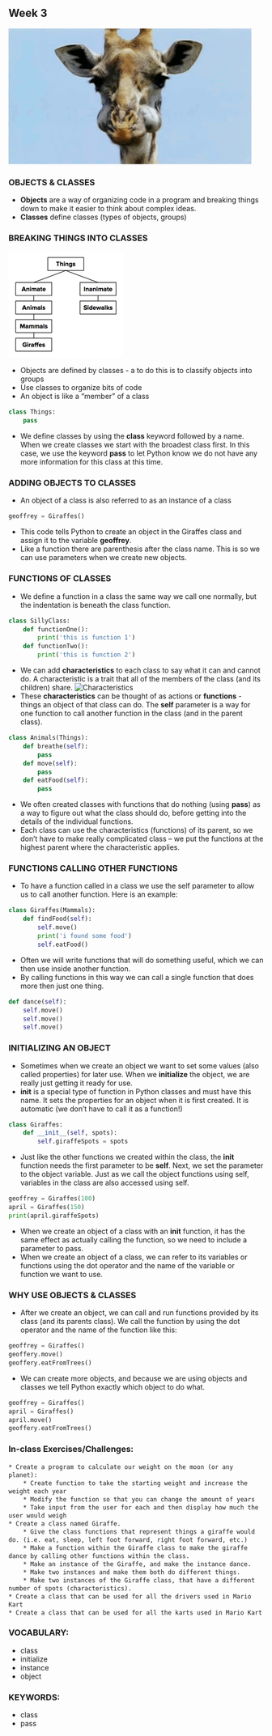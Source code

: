 ## Week 3 
![Giraffe](../imgs/giraffe.gif)

### OBJECTS & CLASSES
* **Objects** are a way of organizing code in a program and breaking things down to make it easier to think about complex ideas.
* **Classes** define classes (types of objects, groups) 


### BREAKING THINGS INTO CLASSES
![Classes](../imgs/classes.png)
* Objects are defined by classes - a to do this is to classify objects into groups
* Use classes to organize bits of code
* An object is like a “member” of a class
```python
class Things:
    pass
```
* We define classes by using the **class** keyword followed by a name. When we create classes we start with the broadest class first. In this case, we use the keyword **pass** to let Python know we do not have any more information for this class at this time. 

### ADDING OBJECTS TO CLASSES
* An object of a class is also referred to as an instance of a class
```python
geoffrey = Giraffes()
```
* This code tells Python to create an object in the Giraffes class and assign it to the variable **geoffrey**.
* Like a function there are parenthesis after the class name. This is so we can use parameters when we create new objects.

### FUNCTIONS OF CLASSES
* We define a function in a class the same way we call one normally, but the indentation is beneath the class function.
```python
class SillyClass:
    def functionOne():
        print('this is function 1')
    def functionTwo():
        print('this is function 2')
```
* We can add **characteristics** to each class to say what it can and cannot do. A characteristic is a trait that all of the members of the class (and its children) share.
![Characteristics](../imgs/characteristic.png)
* These **characteristics** can be thought of as actions or **functions** - things an object of that class can do. The **self** parameter is a way for one function to call another function in the class (and in the parent class).
```python
class Animals(Things):
    def breathe(self):
        pass
    def move(self):
        pass
    def eatFood(self):
        pass
```
* We often created classes with functions that do nothing (using **pass**) as a way to figure out what the class should do, before getting into the details of the individual functions. 
* Each class can use the characteristics (functions) of its parent, so we don’t have to make really complicated class – we put the functions at the highest parent where the characteristic applies.

### FUNCTIONS CALLING OTHER FUNCTIONS
* To have a function called in a class we use the self parameter to allow us to call another function. Here is an example:
```python
class Giraffes(Mammals):
    def findFood(self):
        self.move()
        print('i found some food')
        self.eatFood()
```
* Often we will write functions that will do something useful, which we can then use inside another function. 
* By calling functions in this way we can call a single function that does more then just one thing. 
```python
def dance(self):
    self.move()
    self.move()
    self.move()
```

### INITIALIZING AN OBJECT
* Sometimes when we create an object we want to set some values (also called properties) for later use. When we **initialize** the object, we are really just getting it ready for use. 
* **__init__** is a special type of function in Python classes and must have this name. It sets the properties for an object when it is first created. It is automatic (we don’t have to call it as a function!)
```python
class Giraffes:
    def __init__(self, spots):
        self.giraffeSpots = spots
```
* Just like the other functions we created within the class, the **__init__** function needs the first parameter to be **self**. Next, we set the parameter to the object variable. Just as we call the object functions using self, variables in the class are also accessed using self. 
```python
geoffrey = Giraffes(100)
april = Giraffes(150)
print(april.giraffeSpots)
```
* When we create an object of a class with an **__init__** function, it has the same effect as actually calling the function, so we need to include a parameter to pass.
* When we create an object of a class, we can refer to its variables or functions using the dot operator and the name of the variable or function we want to use. 

### WHY USE OBJECTS & CLASSES
* After we create an object, we can call and run functions provided by its class (and its parents class). We call the function by using the dot operator and the name of the function like this:
```python
geoffrey = Giraffes()
geoffery.move()
geoffery.eatFromTrees()
```
* We can create more objects, and because we are using objects and classes we tell Python exactly which object to do what. 
```python
geoffrey = Giraffes()
april = Giraffes()
april.move()
geoffery.eatFromTrees()
```

### In-class Exercises/Challenges: 
    * Create a program to calculate our weight on the moon (or any planet):
        * Create function to take the starting weight and increase the weight each year
        * Modify the function so that you can change the amount of years
        * Take input from the user for each and then display how much the user would weigh
    * Create a class named Giraffe. 
        * Give the class functions that represent things a giraffe would do. (i.e. eat, sleep, left foot forward, right foot forward, etc.)
        * Make a function within the Giraffe class to make the giraffe dance by calling other functions within the class. 
        * Make an instance of the Giraffe, and make the instance dance.
        * Make two instances and make them both do different things. 
        * Make two instances of the Giraffe class, that have a different number of spots (characteristics).
    * Create a class that can be used for all the drivers used in Mario Kart
    * Create a class that can be used for all the karts used in Mario Kart

### VOCABULARY:
* class
* initialize
* instance 
* object

### KEYWORDS:
* class 
* pass 
